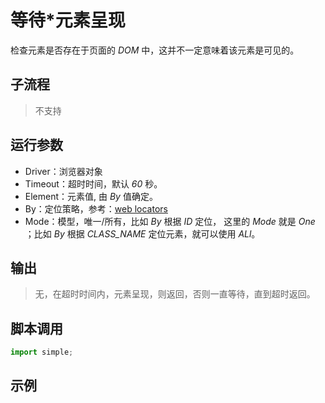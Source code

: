 # 等待*元素呈现
检查元素是否存在于页面的 *DOM* 中，这并不一定意味着该元素是可见的。

## 子流程
> 不支持


## 运行参数
* Driver：浏览器对象
* Timeout：超时时间，默认 *60* 秒。
* Element：元素值, 由 *By* 值确定。
* By：定位策略，参考：[web locators](../../intro/webdriver/locators.md)
* Mode：模型，唯一/所有，比如 *By* 根据 *ID* 定位， 这里的 *Mode* 就是 *One* ；比如 *By* 根据 *CLASS_NAME* 定位元素，就可以使用 *ALl*。


## 输出

> 无，在超时时间内，元素呈现，则返回，否则一直等待，直到超时返回。


## 脚本调用

```python
import simple;

```

## 示例